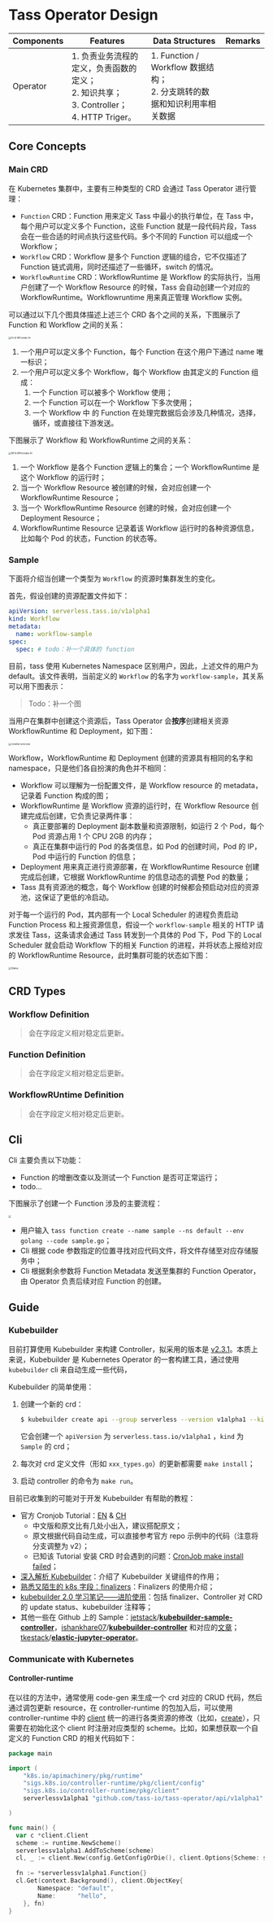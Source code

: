# Tass Operator Design



| Components | Features                                                     | Data Structures                                              | Remarks |
| ---------- | ------------------------------------------------------------ | ------------------------------------------------------------ | ------- |
| Operator   | 1. 负责业务流程的定义，负责函数的定义；<br>2. 知识共享；<br>3. Controller；<br>4. HTTP Triger。 | 1. Function / Workflow 数据结构；<br>2. 分支跳转的数据和知识利用率相关数据 |         |

## Core Concepts

### Main CRD

在 Kubernetes 集群中，主要有三种类型的 CRD 会通过 Tass Operator 进行管理：

* `Function` CRD：Function 用来定义 Tass 中最小的执行单位，在 Tass 中，每个用户可以定义多个 Function，这些 Function 就是一段代码片段，Tass 会在一些合适的时间点执行这些代码。多个不同的 Function 可以组成一个 Workflow；
* `Workflow` CRD：Workflow 是多个 Function 逻辑的组合，它不仅描述了 Function 链式调用，同时还描述了一些循环，switch 的情况。
* `WorkflowRuntime` CRD：WorkflowRuntime 是 Workflow 的实际执行，当用户创建了一个 Workflow Resource 的时候，Tass 会自动创建一个对应的 WorkflowRuntime。Workflowruntime 用来真正管理 Workflow 实例。

可以通过以下几个图具体描述上述三个 CRD 各个之间的关系，下图展示了 Function 和 Workflow 之间的关系：

<img src="img/Fn & WFcreate-fn.png" alt="Fn & WFcreate-fn" style="zoom:33%;" />

1. 一个用户可以定义多个 Function，每个 Function 在这个用户下通过 name 唯一标识；
2. 一个用户可以定义多个 Workflow，每个 Workflow 由其定义的 Function 组成：
   1. 一个 Function 可以被多个 Workflow 使用；
   2. 一个 Function 可以在一个 Workflow 下多次使用；
   3. 一个 Workflow 中 的 Function 在处理完数据后会涉及几种情况，选择，循环，或直接往下游发送。

下图展示了 Workflow 和 WorkflowRuntime 之间的关系：

<img src="img/Wf & Wfrtcreate-fn.png" alt="Wf & Wfrtcreate-fn" style="zoom:33%;" />

1. 一个 Workflow 是各个 Function 逻辑上的集合；一个 WorkflowRuntime 是这个 Workflow 的运行时；
2. 当一个 Workflow Resource 被创建的时候，会对应创建一个 WorkflowRuntime Resource；
3. 当一个 WorkflowRuntime Resource 创建的时候，会对应创建一个 Deployment Resource；
4. WorkflowRuntime Resource 记录着该 Workflow 运行时的各种资源信息，比如每个 Pod 的状态，Function 的状态等。

### Sample

下面将介绍当创建一个类型为 `Workflow` 的资源时集群发生的变化。

首先，假设创建的资源配置文件如下：

```yaml
apiVersion: serverless.tass.io/v1alpha1
kind: Workflow
metadata:
  name: workflow-sample
spec:
  spec: # todo：补一个具体的 function
```

目前，tass 使用 Kubernetes Namespace 区别用户，因此，上述文件的用户为 default。该文件表明，当前定义的 `Workflow` 的名字为 `workflow-sample`，其关系可以用下图表示：

> Todo：补一个图

当用户在集群中创建这个资源后，Tass Operator 会**按序**创建相关资源 WorkflowRuntime 和 Deployment，如下图：

<img src="img/creation-process.png" alt="creation-process" style="zoom:33%;" />

Workflow，WorkflowRuntime 和 Deployment 创建的资源具有相同的名字和 namespace，只是他们各自扮演的角色并不相同：

* Workflow 可以理解为一份配置文件，是 Workflow resource 的 metadata，记录着 Function 构成的图；
* WorkflowRuntime 是 Workflow 资源的运行时，在 Workflow Resource 创建完成后创建，它负责记录两件事：
  * 真正要部署的 Deployment 副本数量和资源限制，如运行 2 个 Pod，每个 Pod 资源占用 1 个 CPU 2GB 的内存；
  * 真正在集群中运行的 Pod 的各类信息，如 Pod 的创建时间，Pod 的 IP，Pod 中运行的 Function 的信息；
* Deployment 用来真正进行资源部署，在 WorkflowRuntime Resource 创建完成后创建，它根据 WorkflowRuntime 的信息动态的调整 Pod 的数量；
* Tass 具有资源池的概念，每个 Workflow 创建的时候都会预启动对应的资源池，这保证了更低的冷启动。

对于每一个运行的 Pod，其内部有一个 Local Scheduler 的进程负责启动 Function Process 和上报资源信息，假设一个 `workflow-sample` 相关的 HTTP 请求发往 Tass，这条请求会通过 Tass 转发到一个具体的 Pod 下，Pod 下的 Local Scheduler  就会启动 Workflow 下的相关 Function 的进程，并将状态上报给对应的 WorkflowRuntime Resource，此时集群可能的状态如下图：

<img src="img/Status.png" alt="Status" style="zoom:33%;" />







## CRD Types

### Workflow Definition

> 会在字段定义相对稳定后更新。

### Function Definition

> 会在字段定义相对稳定后更新。

### WorkflowRUntime Definition

> 会在字段定义相对稳定后更新。

## Cli

Cli 主要负责以下功能：

* Function 的增删改查以及测试一个 Function 是否可正常运行；
* todo...

下图展示了创建一个 Function 涉及的主要流程：

<img src="img/create-fn.png" style="zoom:30%;" />

* 用户输入 `tass function create --name sample --ns default --env golang --code sample.go`；
* Cli 根据 code 参数指定的位置寻找对应代码文件，将文件存储至对应存储服务中；
* Cli 根据剩余参数将 Function Metadata 发送至集群的 Function Operator，由 Operator 负责后续对应 Function 的创建。

## Guide

### Kubebuilder

目前打算使用 Kubebuilder 来构建 Controller，拟采用的版本是 [v2.3.1](https://github.com/kubernetes-sigs/kubebuilder/releases/tag/v2.3.1)。本质上来说，Kubebuilder 是 Kubernetes Operator 的一套构建工具，通过使用 `kubebuilder` cli 来自动生成一些代码，

Kubebuilder 的简单使用：

1. 创建一个新的 crd：

   ```bash
   $ kubebuilder create api --group serverless --version v1alpha1 --kind Sample
   ```

   它会创建一个 `apiVersion` 为 `serverless.tass.io/v1alpha1` ，`kind` 为 `Sample` 的 crd；

2. 每次对 crd 定义文件（形如 `xxx_types.go`）的更新都需要 `make install`；

3. 启动 controller 的命令为 `make run`。

目前已收集到的可能对于开发 Kubebuilder 有帮助的教程：

* 官方 Cronjob Tutorial：[EN](https://book.kubebuilder.io/cronjob-tutorial/cronjob-tutorial.html) & [CH](https://cloudnative.to/kubebuilder/cronjob-tutorial/cronjob-tutorial.html)
  * 中文版和原文比有几处小出入，建议搭配原文；
  * 原文根据代码自动生成，可以直接参考官方 repo 示例中的代码（注意将分支调整为 v2）；
  * 已知该 Tutorial 安装 CRD 时会遇到的问题：[CronJob make install failed](https://github.com/kubernetes-sigs/kubebuilder/issues/1466)；
* [深入解析 Kubebuilder](https://juejin.cn/post/6844903952241131534)：介绍了 Kubebuilder 关键组件的作用；
* [熟悉又陌生的 k8s 字段：finalizers](https://developer.aliyun.com/article/772044)：Finalizers 的使用介绍；
* [kubebuilder 2.0 学习笔记——进阶使用](https://segmentfault.com/a/1190000020359577)：包括 finalizer、Controller 对 CRD 的 update status、kubebuilder 注释等；
* 其他一些在 Github 上的 Sample：[jetstack](https://github.com/jetstack)/**[kubebuilder-sample-controller](https://github.com/jetstack/kubebuilder-sample-controller)**，[ishankhare07](https://github.com/ishankhare07)/**[kubebuilder-controller](https://github.com/ishankhare07/kubebuilder-controller)** 和对应的[文章](https://dev.to/ishankhare07/writing-a-simple-kubernetes-controller-in-go-with-kubebuilder-ib8)；[tkestack](https://github.com/tkestack)/**[elastic-jupyter-operator](https://github.com/tkestack/elastic-jupyter-operator)**。

### Communicate with Kubernetes

#### Controller-runtime

在以往的方法中，通常使用 code-gen 来生成一个 crd 对应的 CRUD 代码，然后通过调包更新 resource，在 controller-runtime 的包加入后，可以使用 controller-runtime 中的 [client](https://pkg.go.dev/sigs.k8s.io/controller-runtime@v0.8.3/pkg/client#Client) 统一的进行各类资源的修改（比如，[create](https://pkg.go.dev/sigs.k8s.io/controller-runtime@v0.8.3/pkg/client#example-Client-Create)），只需要在初始化这个 client 时注册对应类型的 scheme。比如，如果想获取一个自定义的 Function CRD 的相关代码如下：

```go
package main

import (
	"k8s.io/apimachinery/pkg/runtime"
	"sigs.k8s.io/controller-runtime/pkg/client/config"
	"sigs.k8s.io/controller-runtime/pkg/client"
	serverlessv1alpha1 "github.com/tass-io/tass-operator/api/v1alpha1"

)

func main() {
  var c *client.Client
  scheme := runtime.NewScheme()
  serverlessv1alpha1.AddToScheme(scheme)
  cl, _ := client.New(config.GetConfigOrDie(), client.Options{Scheme: scheme})
  
  fn := *serverlessv1alpha1.Function{}
  cl.Get(context.Background(), client.ObjectKey{
		Namespace: "default",
		Name:      "hello",
	}, fn)
}
```



